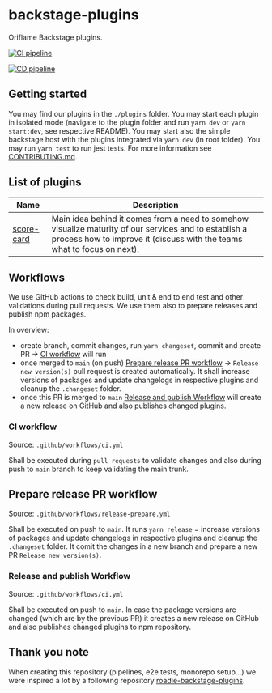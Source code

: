 # backstage-plugins

Oriflame Backstage plugins.

[![CI pipeline](https://github.com/Oriflame/backstage-plugins/actions/workflows/ci.yml/badge.svg)](https://github.com/Oriflame/backstage-plugins/actions/workflows/ci.yml)

[![CD pipeline](https://github.com/Oriflame/backstage-plugins/actions/workflows/cd.yml/badge.svg)](https://github.com/Oriflame/backstage-plugins/actions/workflows/cd.yml)

## Getting started

You may find our plugins in the `./plugins` folder. You may start each plugin in isolated mode (navigate to the plugin folder and run `yarn dev` or `yarn start:dev`, see respective README). You may start also the simple backstage host with the plugins integrated via `yarn dev` (in root folder). You may run `yarn test` to run jest tests. For more information see [CONTRIBUTING.md](./CONTRIBUTING.md).

## List of plugins

Name | Description
---------|----------
 [score-card](https://github.com/Oriflame/backstage-plugins/blob/main/plugins/score-card/README.md) | Main idea behind it comes from a need to somehow visualize maturity of our services and to establish a process how to improve it (discuss with the teams what to focus on next).

## Workflows

We use GitHub actions to check build, unit & end to end test and other validations during pull requests. We use them also to prepare releases and publish npm packages.

In overview:

- create branch, commit changes, run `yarn changeset`, commit and create PR -> [CI workflow](#ci-workflow) will run
- once merged to `main` (on push) [Prepare release PR workflow](#prepare-release-pr-workflow) -> `Release new version(s)` pull request is created automatically. It shall increase versions of packages and update changelogs in respective plugins and cleanup the `.changeset` folder.
- once this PR is merged to `main` [Release and publish Workflow](#release-and-publish-workflow) will create a new release on GitHub and also publishes changed plugins.

### CI workflow

Source: `.github/workflows/ci.yml`

Shall be executed during `pull requests` to validate changes and also during push to `main` branch to keep validating the main trunk.

## Prepare release PR workflow

Source: `.github/workflows/release-prepare.yml`

Shall be executed on push to `main`. It runs `yarn release` = increase versions of packages and update changelogs in respective plugins and cleanup the `.changeset` folder. It comit the changes in a new branch and prepare a new PR `Release new version(s)`.

### Release and publish Workflow

Source: `.github/workflows/ci.yml`

Shall be executed on push to `main`. In case the package versions are changed (which are by the previous PR) it creates a new release on GitHub and also publishes changed plugins to npm repository.

## Thank you note

When creating this repository (pipelines, e2e tests, monorepo setup...) we were inspired a lot by a following repository [roadie-backstage-plugins](https://github.com/RoadieHQ/roadie-backstage-plugins).

